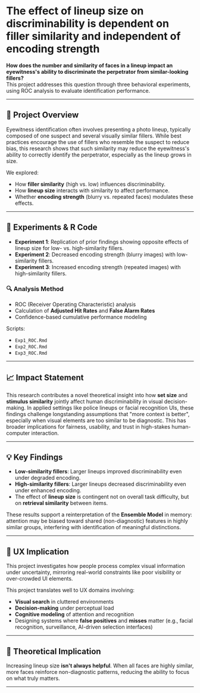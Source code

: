 # The effect of lineup size on discriminability is dependent on filler similarity and independent of encoding strength

**How does the number and similarity of faces in a lineup impact an eyewitness's ability to discriminate the perpetrator from similar-looking fillers?**  
This project addresses this question through three behavioral experiments, using ROC analysis to evaluate identification performance.

---

## 🎯 Project Overview

Eyewitness identification often involves presenting a photo lineup, typically composed of one suspect and several visually similar fillers. While best practices encourage the use of fillers who resemble the suspect to reduce bias, this research shows that such similarity may reduce the eyewitness's ability to correctly identify the perpetrator, especially as the lineup grows in size.

We explored:
- How **filler similarity** (high vs. low) influences discriminability.
- How **lineup size** interacts with similarity to affect performance.
- Whether **encoding strength** (blurry vs. repeated faces) modulates these effects.

---

## 🧪 Experiments & R Code

- **Experiment 1**: Replication of prior findings showing opposite effects of lineup size for low- vs. high-similarity fillers.
- **Experiment 2**: Decreased encoding strength (blurry images) with low-similarity fillers.
- **Experiment 3**: Increased encoding strength (repeated images) with high-similarity fillers.

### 🔍 Analysis Method
- ROC (Receiver Operating Characteristic) analysis
- Calculation of **Adjusted Hit Rates** and **False Alarm Rates**
- Confidence-based cumulative performance modeling

Scripts:
- `Exp1_ROC.Rmd`
- `Exp2_ROC.Rmd`
- `Exp3_ROC.Rmd`

---

## 📈 Impact Statement

This research contributes a novel theoretical insight into how **set size** and **stimulus similarity** jointly affect human discriminability in visual decision-making. In applied settings like police lineups or facial recognition UIs, these findings challenge longstanding assumptions that "more context is better", especially when visual elements are too similar to be diagnostic. This has broader implications for fairness, usability, and trust in high-stakes human-computer interaction.

---

## 💡 Key Findings

- **Low-similarity fillers**: Larger lineups improved discriminability even under degraded encoding.
- **High-similarity fillers**: Larger lineups decreased discriminability even under enhanced encoding.
- The effect of **lineup size** is contingent not on overall task difficulty, but on **retrieval similarity** between items.

These results support a reinterpretation of the **Ensemble Model** in memory: attention may be biased toward shared (non-diagnostic) features in highly similar groups, interfering with identification of meaningful distinctions.

---

## 🎯 UX Implication

This project investigates how people process complex visual information under uncertainty, mirroring real-world constraints like poor visibility or over-crowded UI elements.

This project translates well to UX domains involving:
- **Visual search** in cluttered environments
- **Decision-making** under perceptual load
- **Cognitive modeling** of attention and recognition
- Designing systems where **false positives** and **misses** matter (e.g., facial recognition, surveillance, AI-driven selection interfaces)

---

## 🧩 Theoretical Implication

Increasing lineup size **isn't always helpful**. When all faces are highly similar, more faces  reinforce non-diagnostic patterns, reducing the ability to focus on what truly matters.

---

